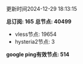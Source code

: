 更新时间2024-12-29 18:13:15

**总订阅: 165**
**总节点: 40499**
- vless节点: 19654
- hysteria2节点: 3

**google ping有效节点: 514**
